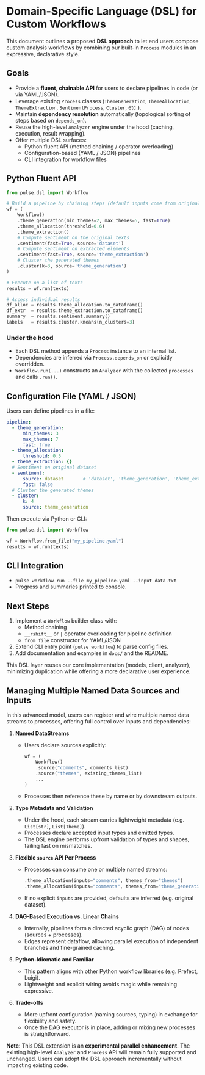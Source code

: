  # Domain-Specific Language (DSL) for Custom Workflows

 This document outlines a proposed **DSL approach** to let end users compose custom analysis workflows by combining our built-in `Process` modules in an expressive, declarative style.

 ## Goals

 - Provide a **fluent, chainable API** for users to declare pipelines in code (or via YAML/JSON).
 - Leverage existing `Process` classes (`ThemeGeneration`, `ThemeAllocation`, `ThemeExtraction`, `SentimentProcess`, `Cluster`, etc.).
 - Maintain **dependency resolution** automatically (topological sorting of steps based on `depends_on`).
 - Reuse the high-level `Analyzer` engine under the hood (caching, execution, result wrapping).
 - Offer multiple DSL surfaces:
   - Python fluent API (method chaining / operator overloading)
   - Configuration-based (YAML / JSON) pipelines
   - CLI integration for workflow files

 ## Python Fluent API

 ```python
 from pulse.dsl import Workflow

 # Build a pipeline by chaining steps (default inputs come from original dataset or prior outputs):
 wf = (
     Workflow()
     .theme_generation(min_themes=2, max_themes=5, fast=True)
     .theme_allocation(threshold=0.6)
     .theme_extraction()
     # Compute sentiment on the original texts
     .sentiment(fast=True, source='dataset')
     # Compute sentiment on extracted elements
     .sentiment(fast=True, source='theme_extraction')
     # Cluster the generated themes
     .cluster(k=3, source='theme_generation')
 )

 # Execute on a list of texts
 results = wf.run(texts)

 # Access individual results
 df_alloc = results.theme_allocation.to_dataframe()
 df_extr  = results.theme_extraction.to_dataframe()
 summary  = results.sentiment.summary()
 labels   = results.cluster.kmeans(n_clusters=3)
 ```

 ### Under the hood

 - Each DSL method appends a `Process` instance to an internal list.
 - Dependencies are inferred via `Process.depends_on` or explicitly overridden.
 - `Workflow.run(...)` constructs an `Analyzer` with the collected `processes` and calls `.run()`.

 ## Configuration File (YAML / JSON)

 Users can define pipelines in a file:

 ```yaml
 pipeline:
   - theme_generation:
       min_themes: 3
       max_themes: 7
       fast: true
   - theme_allocation:
       threshold: 0.5
   - theme_extraction: {}
   # Sentiment on original dataset
   - sentiment:
       source: dataset       # 'dataset', 'theme_generation', 'theme_extraction', etc.
       fast: false
   # Cluster the generated themes
   - cluster:
       k: 4
       source: theme_generation
 ```

 Then execute via Python or CLI:

 ```python
 from pulse.dsl import Workflow

 wf = Workflow.from_file("my_pipeline.yaml")
 results = wf.run(texts)
 ```

 ## CLI Integration

 - `pulse workflow run --file my_pipeline.yaml --input data.txt`
 - Progress and summaries printed to console.

 ## Next Steps

 1. Implement a `Workflow` builder class with:
    - Method chaining
    - `__rshift__` or `|` operator overloading for pipeline definition
    - `from_file` constructor for YAML/JSON
 2. Extend CLI entry point (`pulse workflow`) to parse config files.
 3. Add documentation and examples in `docs/` and the README.

 This DSL layer reuses our core implementation (models, client, analyzer), minimizing duplication while offering a more declarative user experience.

## Managing Multiple Named Data Sources and Inputs

In this advanced model, users can register and wire multiple named data streams to processes, offering full control over inputs and dependencies:

1. **Named DataStreams**
   - Users declare sources explicitly:
     ```python
     wf = (
         Workflow()
         .source("comments", comments_list)
         .source("themes", existing_themes_list)
         ...
     )
     ```
   - Processes then reference these by name or by downstream outputs.

2. **Type Metadata and Validation**
   - Under the hood, each stream carries lightweight metadata (e.g. `List[str]`, `List[Theme]`).
   - Processes declare accepted input types and emitted types.
   - The DSL engine performs upfront validation of types and shapes, failing fast on mismatches.

3. **Flexible `source` API Per Process**
   - Processes can consume one or multiple named streams:
     ```python
     .theme_allocation(inputs="comments", themes_from="themes")
     .theme_allocation(inputs="comments", themes_from="theme_generation")
     ```
   - If no explicit `inputs` are provided, defaults are inferred (e.g. original dataset).

4. **DAG-Based Execution vs. Linear Chains**
   - Internally, pipelines form a directed acyclic graph (DAG) of nodes (sources + processes).
   - Edges represent dataflow, allowing parallel execution of independent branches and fine-grained caching.

5. **Python-Idiomatic and Familiar**
   - This pattern aligns with other Python workflow libraries (e.g. Prefect, Luigi).
   - Lightweight and explicit wiring avoids magic while remaining expressive.

6. **Trade-offs**
   - More upfront configuration (naming sources, typing) in exchange for flexibility and safety.
   - Once the DAG executor is in place, adding or mixing new processes is straightforward.

**Note**: This DSL extension is an **experimental parallel enhancement**. The existing high-level `Analyzer` and `Process` API will remain fully supported and unchanged. Users can adopt the DSL approach incrementally without impacting existing code.
